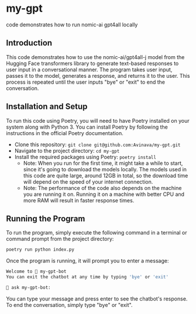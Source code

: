 # my-gpt
code demonstrates how to run nomic-ai gpt4all locally

## Introduction
This code demonstrates how to use the nomic-ai/gpt4all-j model from the Hugging Face transformers library to generate text-based responses to user input in a conversational manner. The program takes user input, passes it to the model, generates a response, and returns it to the user. This process is repeated until the user inputs "bye" or "exit" to end the conversation.

## Installation and Setup
To run this code using Poetry, you will need to have Poetry installed on your system along with Python 3. You can install Poetry by following the instructions in the official Poetry documentation.

- Clone this repository: `git clone git@github.com:Avinava/my-gpt.git`
- Navigate to the project directory: `cd my-gpt`
- Install the required packages using Poetry: `poetry install`
  - Note: When you run for the first time, it might take a while to start, since it's going to download the models locally. The models used in this code are quite large, around 12GB in total, so the download time will depend on the speed of your internet connection.
  - Note: The performance of the code also depends on the machine you are running it on. Running it on a machine with better CPU and more RAM will result in faster response times.

## Running the Program
To run the program, simply execute the following command in a terminal or command prompt from the project directory:
```bash
poetry run python index.py
```

Once the program is running, it will prompt you to enter a message:
```bash
Welcome to 🤖 my-gpt-bot
You can exit the chatbot at any time by typing 'bye' or 'exit'

🤖 ask my-gpt-bot:
```
You can type your message and press enter to see the chatbot's response. To end the conversation, simply type "bye" or "exit".




